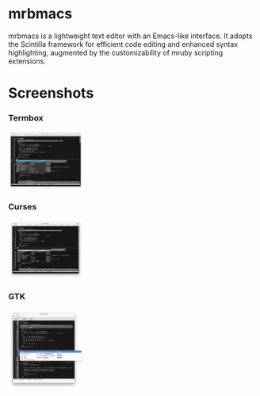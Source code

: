# mrbmacs

mrbmacs is a lightweight text editor with an Emacs-like interface.
It adopts the Scintilla framework for efficient code editing and enhanced syntax highlighting, augmented by the customizability of mruby scripting extensions.

# Screenshots

### Termbox
<img src="images/screenshot_termbox.png" width="30%" alt="Termbox" />

### Curses
<img src="images/screenshot_curses.png" width="30%" alt="Curses" />

### GTK
<img src="images/screenshot_gtk.png" width="30%" alt="GTK" />
